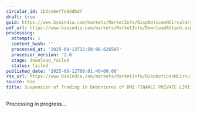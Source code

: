 ```yaml
---
circular_id: 1b3ce6effe8ddbdf
draft: true
guid: https://www.bseindia.com/markets/MarketInfo/DispNoticesNCirculars.aspx?Noticeid={DC4962C4-B9C8-479A-9635-E95642F347FE}&noticeno=20250912-47&dt=09/12/2025&icount=47&totcount=103&flag=0
pdf_url: https://www.bseindia.com/markets/MarketInfo/DownloadAttach.aspx?id=20250912-47&attachedId=
processing:
  attempts: 1
  content_hash: ''
  processed_at: '2025-09-13T12:50:08.626585'
  processor_version: '2.0'
  stage: download_failed
  status: failed
published_date: '2025-09-12T09:01:46+00:00'
rss_url: https://www.bseindia.com/markets/MarketInfo/DispNoticesNCirculars.aspx?Noticeid={DC4962C4-B9C8-479A-9635-E95642F347FE}&noticeno=20250912-47&dt=09/12/2025&icount=47&totcount=103&flag=0
source: bse
title: Suspension of Trading in Debentures of DMI FINANCE PRIVATE LIMITED
---
```


Processing in progress...